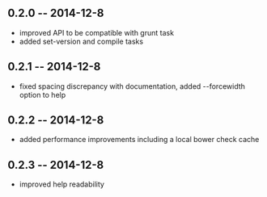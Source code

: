 ## 0.2.0 -- 2014-12-8

 - improved API to be compatible with grunt task
 - added set-version and compile tasks

## 0.2.1 -- 2014-12-8

 - fixed spacing discrepancy with documentation, added --forcewidth option to help

## 0.2.2 -- 2014-12-8

 - added performance improvements including a local bower check cache

## 0.2.3 -- 2014-12-8

 - improved help readability